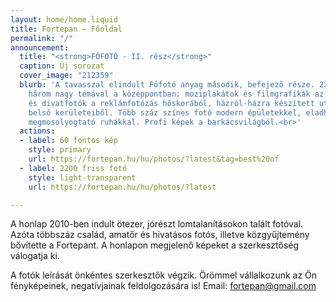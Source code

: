 ```yaml
---
layout: home/home.liquid
title: Fortepan — Főoldal
permalink: "/"
announcement:
  title: "<strong>FŐFOTÓ - II. rész</strong>"
  caption: Új sorozat
  cover_image: "212359"
  blurb: 'A tavasszal elindult Főfotó anyag második, befejező része. 2200 fénykép
    három nagy témával a középpontban: moziplakátok és filmgrafikák az utcán, reklám-
    és divatfotók a reklámfotózás hőskorából, házról-házra készített utcaképek Budapest
    belső kerületeiből. Több száz színes fotó modern épületekkel, eladhatatlan termékekkel,
    megmosolyogtató ruhákkal. Profi képek a barkácsvilágból.<br>'
  actions:
  - label: 60 fontos kép
    style: primary
    url: https://fortepan.hu/hu/photos/?latest&tag=best%20of
  - label: 2200 friss fotó
    style: light-transparent
    url: https://fortepan.hu/hu/photos/?latest

---
```

A honlap 2010-ben indult ötezer, jórészt lomtalanításokon talált fotóval. Azóta többszáz család, amatőr és hivatásos fotós, illetve közgyűjtemény bővítette a Fortepant. A honlapon megjelenő képeket a szerkesztőség válogatja ki.

A fotók leírását önkéntes szerkesztők végzik. Örömmel vállalkozunk az Ön fényképeinek, negatívjainak feldolgozására is! Email: [fortepan@gmail.com](mailto:fortepan@gmail.com)
